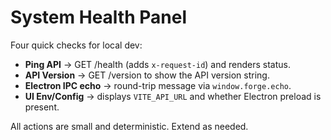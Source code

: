 # System Health Panel

Four quick checks for local dev:

- **Ping API** → GET /health (adds `x-request-id`) and renders status.
- **API Version** → GET /version to show the API version string.
- **Electron IPC echo** → round-trip message via `window.forge.echo`.
- **UI Env/Config** → displays `VITE_API_URL` and whether Electron preload is present.

All actions are small and deterministic. Extend as needed.
